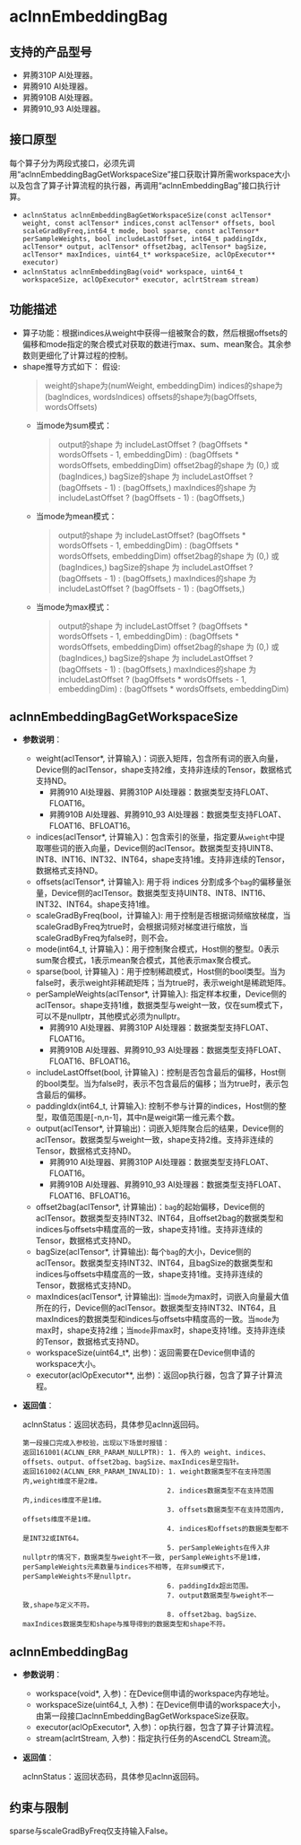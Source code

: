 # aclnnEmbeddingBag

## 支持的产品型号

- 昇腾310P AI处理器。
- 昇腾910 AI处理器。
- 昇腾910B AI处理器。
- 昇腾910_93 AI处理器。

## 接口原型
每个算子分为两段式接口，必须先调用“aclnnEmbeddingBagGetWorkspaceSize”接口获取计算所需workspace大小以及包含了算子计算流程的执行器，再调用“aclnnEmbeddingBag”接口执行计算。
  - `aclnnStatus aclnnEmbeddingBagGetWorkspaceSize(const aclTensor* weight, const aclTensor* indices,const aclTensor* offsets, bool scaleGradByFreq,int64_t mode, bool sparse, const aclTensor* perSampleWeights, bool includeLastOffset, int64_t paddingIdx, aclTensor* output, aclTensor* offset2bag, aclTensor* bagSize, aclTensor* maxIndices, uint64_t* workspaceSize, aclOpExecutor** executor)`
  - `aclnnStatus aclnnEmbeddingBag(void* workspace, uint64_t workspaceSize, aclOpExecutor* executor, aclrtStream stream)`

## 功能描述

- 算子功能：根据indices从weight中获得一组被聚合的数，然后根据offsets的偏移和mode指定的聚合模式对获取的数进行max、sum、mean聚合。其余参数则更细化了计算过程的控制。
- shape推导方式如下：
  假设:
    > weight的shape为(numWeight, embeddingDim)
    > indices的shape为(bagIndices, wordsIndices)
    > offsets的shape为(bagOffsets, wordsOffsets)
  - 当mode为sum模式：
    > output的shape 为 includeLastOffset ? (bagOffsets \* wordsOffsets - 1, embeddingDim) : (bagOffsets \* wordsOffsets, embeddingDim)
    > offset2bag的shape 为 (0,) 或 (bagIndices,)
    > bagSize的shape 为 includeLastOffset ? (bagOffsets - 1) : (bagOffsets,)
    > maxIndices的shape 为 includeLastOffset ? (bagOffsets - 1) : (bagOffsets,)
  - 当mode为mean模式：
    > output的shape 为 includeLastOffset? (bagOffsets \* wordsOffsets - 1, embeddingDim) : (bagOffsets \* wordsOffsets, embeddingDim)
    > offset2bag的shape 为 (0,) 或 (bagIndices,)
    > bagSize的shape 为 includeLastOffset ? (bagOffsets - 1) : (bagOffsets,)
    > maxIndices的shape 为 includeLastOffset ? (bagOffsets - 1) : (bagOffsets,)
  - 当mode为max模式：
    > output的shape 为 includeLastOffset ? (bagOffsets \* wordsOffsets - 1, embeddingDim) : (bagOffsets \* wordsOffsets, embeddingDim)
    > offset2bag的shape 为 (0,) 或 (bagIndices,)
    > bagSize的shape 为 includeLastOffset ? (bagOffsets - 1) : (bagOffsets,)
    > maxIndices的shape 为 includeLastOffset ? (bagOffsets \* wordsOffsets - 1, embeddingDim) : (bagOffsets \* wordsOffsets, embeddingDim)

## aclnnEmbeddingBagGetWorkspaceSize

- **参数说明**：

  - weight(aclTensor*, 计算输入)：词嵌入矩阵，包含所有词的嵌入向量，Device侧的aclTensor，shape支持2维，支持非连续的Tensor，数据格式支持ND。
    - 昇腾910 AI处理器、昇腾310P AI处理器：数据类型支持FLOAT、FLOAT16。
    - 昇腾910B AI处理器、昇腾910_93 AI处理器：数据类型支持FLOAT、FLOAT16、BFLOAT16。
  - indices(aclTensor*, 计算输入)：包含索引的张量，指定要从`weight`中提取哪些词的嵌入向量，Device侧的aclTensor。数据类型支持UINT8、INT8、INT16、INT32、INT64，shape支持1维。支持非连续的Tensor，数据格式支持ND。
  - offsets(aclTensor*, 计算输入): 用于将 indices 分割成多个`bag`的偏移量张量，Device侧的aclTensor。数据类型支持UINT8、INT8、INT16、INT32、INT64。shape支持1维。
  - scaleGradByFreq(bool，计算输入): 用于控制是否根据词频缩放梯度，当scaleGradByFreq为true时，会根据词频对梯度进行缩放，当scaleGradByFreq为false时，则不会。
  - mode(int64_t, 计算输入)：用于控制聚合模式，Host侧的整型。0表示sum聚合模式，1表示mean聚合模式，其他表示max聚合模式。
  - sparse(bool, 计算输入)：用于控制稀疏模式，Host侧的bool类型。当为false时，表示weight非稀疏矩阵；当为true时，表示weight是稀疏矩阵。
  - perSampleWeights(aclTensor*, 计算输入): 指定样本权重，Device侧的aclTensor。shape支持1维，数据类型与weight一致，仅在sum模式下，可以不是nullptr，其他模式必须为nullptr。
    - 昇腾910 AI处理器、昇腾310P AI处理器：数据类型支持FLOAT、FLOAT16。
    - 昇腾910B AI处理器、昇腾910_93 AI处理器：数据类型支持FLOAT、FLOAT16、BFLOAT16。
  - includeLastOffset(bool, 计算输入)：控制是否包含最后的偏移，Host侧的bool类型。当为false时，表示不包含最后的偏移；当为true时，表示包含最后的偏移。
  - paddingIdx(int64_t, 计算输入): 控制不参与计算的indices，Host侧的整型，取值范围是[-n,n-1]，其中n是weigit第一维元素个数。
  - output(aclTensor*, 计算输出)：词嵌入矩阵聚合后的结果，Device侧的aclTensor。数据类型与weight一致，shape支持2维。支持非连续的Tensor，数据格式支持ND。
    - 昇腾910 AI处理器、昇腾310P AI处理器：数据类型支持FLOAT、FLOAT16。
    - 昇腾910B AI处理器、昇腾910_93 AI处理器：数据类型支持FLOAT、FLOAT16、BFLOAT16。
  - offset2bag(aclTensor*, 计算输出)：`bag`的起始偏移，Device侧的aclTensor。数据类型支持INT32、INT64，且offset2bag的数据类型和indices与offsets中精度高的一致，shape支持1维。支持非连续的Tensor，数据格式支持ND。
  - bagSize(aclTensor*, 计算输出): 每个`bag`的大小，Device侧的aclTensor。数据类型支持INT32、INT64，且bagSize的数据类型和indices与offsets中精度高的一致，shape支持1维。支持非连续的Tensor，数据格式支持ND。
  - maxIndices(aclTensor*, 计算输出): 当`mode`为max时，词嵌入向量最大值所在的行，Device侧的aclTensor。数据类型支持INT32、INT64，且maxIndices的数据类型和indices与offsets中精度高的一致。当`mode`为max时，shape支持2维；当`mode`非max时，shape支持1维。支持非连续的Tensor，数据格式支持ND。
  - workspaceSize(uint64_t*, 出参)：返回需要在Device侧申请的workspace大小。
  - executor(aclOpExecutor**, 出参)：返回op执行器，包含了算子计算流程。

- **返回值**：

  aclnnStatus：返回状态码，具体参见aclnn返回码。

  ```
  第一段接口完成入参校验，出现以下场景时报错：
  返回161001(ACLNN_ERR_PARAM_NULLPTR): 1. 传入的 weight、indices、offsets、output、offset2bag、bagSize、maxIndices是空指针。
  返回161002(ACLNN_ERR_PARAM_INVALID): 1. weight数据类型不在支持范围内,weight维度不是2维。
                                      2. indices数据类型不在支持范围内,indices维度不是1维。
                                      3. offsets数据类型不在支持范围内, offsets维度不是1维。
                                      4. indices和offsets的数据类型都不是INT32或INT64。
                                      5. perSampleWeights在传入非nullptr的情况下，数据类型与weight不一致, perSampleWeights不是1维，perSampleWeights元素数量与indices不相等, 在非sum模式下，perSampleWeights不是nullptr。
                                      6. paddingIdx超出范围。
                                      7. output数据类型与weight不一致,shape与定义不符。
                                      8. offset2bag、bagSize、maxIndices数据类型和shape与推导得到的数据类型和shape不符。
  ```

## aclnnEmbeddingBag

- **参数说明**：

  - workspace(void*, 入参)：在Device侧申请的workspace内存地址。
  - workspaceSize(uint64_t, 入参)：在Device侧申请的workspace大小，由第一段接口aclnnEmbeddingBagGetWorkspaceSize获取。
  - executor(aclOpExecutor*, 入参)：op执行器，包含了算子计算流程。
  - stream(aclrtStream, 入参)：指定执行任务的AscendCL Stream流。

- **返回值**：

  aclnnStatus：返回状态码，具体参见aclnn返回码。

## 约束与限制

sparse与scaleGradByFreq仅支持输入False。